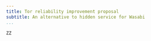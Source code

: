 ```yaml
---
title: Tor reliability improvement proposal
subtitle: An alternative to hidden service for Wasabi
...
```


    ZZ
